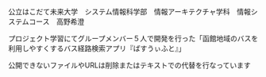 公立はこだて未来大学　システム情報科学部　情報アーキテクチャ学科　情報システムコース　高野希澄


プロジェクト学習にてグループメンバー５人で開発を行った「函館地域のバスを利用しやすくするバス経路検索アプリ『ばすうぃふと』」


公開できないファイルやURLは削除またはテキストでの代替を行なっています
